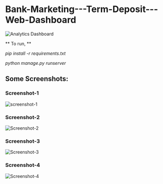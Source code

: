 # Bank-Marketing---Term-Deposit---Web-Dashboard

![Analytics Dashboard](https://www.elegantthemes.com/blog/wp-content/uploads/2016/02/google-analytics-custom-dashboard.jpg)

** To run, **

*pip install -r requirements.txt*

*python manage.py runserver*

## Some Screenshots:

### Screenshot-1
![screenshot-1](https://user-images.githubusercontent.com/18166377/66329114-9863b100-e94b-11e9-926d-b953addcb4de.png)

### Screenshot-2
![Screenshot-2](https://user-images.githubusercontent.com/18166377/66329225-c9dc7c80-e94b-11e9-94b3-91b5565d32a7.png)

### Screenshot-3
![Screenshot-3](https://user-images.githubusercontent.com/18166377/66397501-96582b80-e9f9-11e9-8889-ec1aa9ef528c.png)

### Screenshot-4
![Screenshot-4](https://user-images.githubusercontent.com/18166377/66329327-f85a5780-e94b-11e9-9ed7-36b54d2f7554.png)


